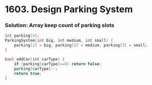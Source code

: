 # 1603. Design Parking System

### Solution:  Array keep count of parking slots

```c++
int parking[4];
ParkingSystem(int big, int medium, int small) {
    parking[1] = big, parking[2] = medium, parking[3] = small;
}

bool addCar(int carType) {
    if (parking[carType]==0) return false;
    parking[carType]--;
    return true;
}
```